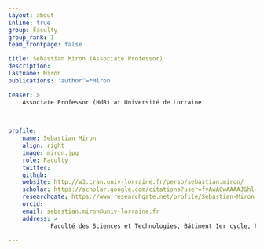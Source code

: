 ```yaml
---
layout: about
inline: true
group: Faculty
group_rank: 1
team_frontpage: false

title: Sebastian Miron (Associate Professor)
description: 
lastname: Miron
publications: 'author^=*Miron'

teaser: > 
    Associate Professor (HdR) at Université de Lorraine 
    
    

profile:
    name: Sebastian Miron
    align: right
    image: miron.jpg
    role: Faculty
    twitter: 
    github: 
    website: http://w3.cran.univ-lorraine.fr/perso/sebastian.miron/
    scholar: https://scholar.google.com/citations?user=fyAwACwAAAAJ&hl=fr
    researchgate: https://www.researchgate.net/profile/Sebastian-Miron
    orcid:
    email: sebastian.miron@univ-lorraine.fr
    address: >
            Faculté des Sciences et Technologies, Bâtiment 1er cycle, F-54000 Nancy, Office 421A

---
```


